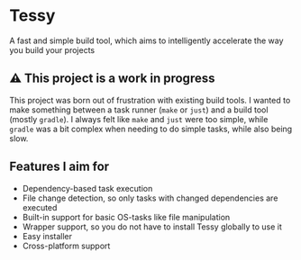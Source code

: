 # Tessy
A fast and simple build tool, which aims to intelligently accelerate the way you build your projects

## ⚠️ This project is a work in progress

This project was born out of frustration with existing build tools.
I wanted to make something between a task runner (`make` or `just`) and a build tool (mostly `gradle`).
I always felt like `make` and `just` were too simple, while `gradle` was a bit complex when needing to do simple tasks,
while also being slow.

## Features I aim for
- Dependency-based task execution
- File change detection, so only tasks with changed dependencies are executed
- Built-in support for basic OS-tasks like file manipulation
- Wrapper support, so you do not have to install Tessy globally to use it
- Easy installer
- Cross-platform support
